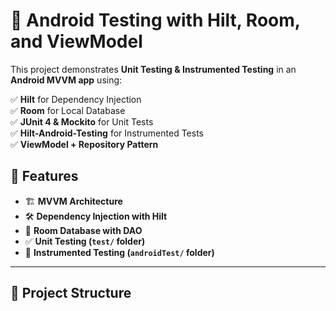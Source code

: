 # 📝 Android Testing with Hilt, Room, and ViewModel

This project demonstrates **Unit Testing & Instrumented Testing** in an **Android MVVM app** using:

✅ **Hilt** for Dependency Injection  
✅ **Room** for Local Database  
✅ **JUnit 4 & Mockito** for Unit Tests  
✅ **Hilt-Android-Testing** for Instrumented Tests  
✅ **ViewModel + Repository Pattern**  

## 🚀 Features
- 🏗 **MVVM Architecture**
- 🛠 **Dependency Injection with Hilt**
- 📝 **Room Database with DAO**
- ✅ **Unit Testing (`test/` folder)**
- 📱 **Instrumented Testing (`androidTest/` folder)**

---

## 📌 Project Structure
